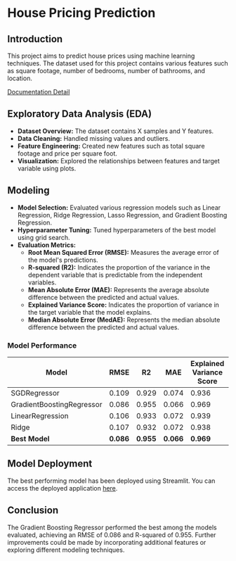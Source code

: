 # House Pricing Prediction

## Introduction
This project aims to predict house prices using machine learning techniques. The dataset used for this project contains various features such as square footage, number of bedrooms, number of bathrooms, and location. 

[Documentation Detail](https://github.com/Theofilusarifin/House-Pricing-Prediction/blob/main/documentation.pdf)

## Exploratory Data Analysis (EDA)
- **Dataset Overview:** The dataset contains X samples and Y features.
- **Data Cleaning:** Handled missing values and outliers.
- **Feature Engineering:** Created new features such as total square footage and price per square foot.
- **Visualization:** Explored the relationships between features and target variable using plots.

## Modeling
- **Model Selection:** Evaluated various regression models such as Linear Regression, Ridge Regression, Lasso Regression, and Gradient Boosting Regression.
- **Hyperparameter Tuning:** Tuned hyperparameters of the best model using grid search.
- **Evaluation Metrics:**
    - **Root Mean Squared Error (RMSE):** Measures the average error of the model's predictions.
    - **R-squared (R2):** Indicates the proportion of the variance in the dependent variable that is predictable from the independent variables.
    - **Mean Absolute Error (MAE):** Represents the average absolute difference between the predicted and actual values.
    - **Explained Variance Score:** Indicates the proportion of variance in the target variable that the model explains.
    - **Median Absolute Error (MedAE):** Represents the median absolute difference between the predicted and actual values.

### Model Performance
| Model                      | RMSE  | R2    | MAE   | Explained Variance Score | MedAE |
|----------------------------|-------|-------|-------|--------------------------|-------|
| SGDRegressor               | 0.109 | 0.929 | 0.074 | 0.936                    | 0.050 |
| GradientBoostingRegressor | 0.086 | 0.955 | 0.066 | 0.969                    | 0.052 |
| LinearRegression           | 0.106 | 0.933 | 0.072 | 0.939                    | 0.053 |
| Ridge                      | 0.107 | 0.932 | 0.072 | 0.938                    | 0.052 |
| **Best Model**             | **0.086** | **0.955** | **0.066** | **0.969** | **0.052** |

## Model Deployment
The best performing model has been deployed using Streamlit. You can access the deployed application [here](link_to_streamlit_app).

## Conclusion
The Gradient Boosting Regressor performed the best among the models evaluated, achieving an RMSE of 0.086 and R-squared of 0.955. Further improvements could be made by incorporating additional features or exploring different modeling techniques.
